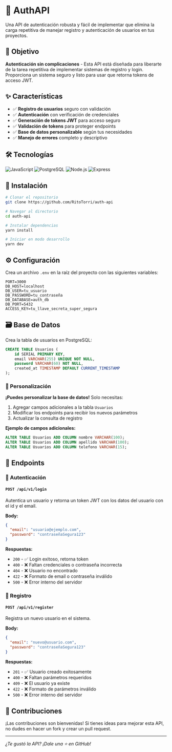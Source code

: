 # 🔐 AuthAPI

Una API de autenticación robusta y fácil de implementar que elimina la carga repetitiva de manejar registro y autenticación de usuarios en tus proyectos.

## 🎯 Objetivo

**Autenticación sin complicaciones** - Esta API está diseñada para liberarte de la tarea repetitiva de implementar sistemas de registro y login. Proporciona un sistema seguro y listo para usar que retorna tokens de acceso JWT.

## ✨ Características

- ✅ **Registro de usuarios** seguro con validación
- ✅ **Autenticación** con verificación de credenciales
- ✅ **Generación de tokens JWT** para acceso seguro
- ✅ **Validación de tokens** para proteger endpoints
- ✅ **Base de datos personalizable** según tus necesidades
- ✅ **Manejo de errores** completo y descriptivo

## 🛠 Tecnologías

![JavaScript](https://img.shields.io/badge/JavaScript-ES6+-F7DF1E?style=for-the-badge&logo=javascript)
![PostgreSQL](https://img.shields.io/badge/PostgreSQL-16+-336791?style=for-the-badge&logo=postgresql)
![Node.js](https://img.shields.io/badge/Node.js-18+-339933?style=for-the-badge&logo=nodedotjs)
![Express](https://img.shields.io/badge/Express.js-4.x-000000?style=for-the-badge&logo=express)

## 🚀 Instalación

```bash
# Clonar el repositorio
git clone https://github.com/RitoTorri/auth-api

# Navegar al directorio
cd auth-api

# Instalar dependencias
yarn install

# Iniciar en modo desarrollo
yarn dev
```

## ⚙️ Configuración

Crea un archivo `.env` en la raíz del proyecto con las siguientes variables:

```env
PORT=3000
DB_HOST=localhost
DB_USER=tu_usuario
DB_PASSWORD=tu_contraseña
DB_DATABASE=auth_db
DB_PORT=5432
ACCESS_KEY=tu_llave_secreta_super_segura
```

## 🗃️ Base de Datos

Crea la tabla de usuarios en PostgreSQL:

```sql
CREATE TABLE Usuarios (
    id SERIAL PRIMARY KEY,
    email VARCHAR(255) UNIQUE NOT NULL,
    password VARCHAR(60) NOT NULL,
    created_at TIMESTAMP DEFAULT CURRENT_TIMESTAMP
);
```

### 🎨 Personalización

**¡Puedes personalizar la base de datos!** Solo necesitas:

1. Agregar campos adicionales a la tabla `Usuarios`
2. Modificar los endpoints para recibir los nuevos parámetros
3. Actualizar la consulta de registro

**Ejemplo de campos adicionales:**
```sql
ALTER TABLE Usuarios ADD COLUMN nombre VARCHAR(100);
ALTER TABLE Usuarios ADD COLUMN apellido VARCHAR(100);
ALTER TABLE Usuarios ADD COLUMN telefono VARCHAR(15);
```

## 📡 Endpoints

### 🔑 Autenticación

#### `POST /api/v1/login`
Autentica un usuario y retorna un token JWT con los datos del usuario con el id y el email.

**Body:**
```json
{
  "email": "usuario@ejemplo.com",
  "password": "contraseñaSegura123"
}
```

**Respuestas:**
- `200` - ✅ Login exitoso, retorna token
- `400` - ❌ Faltan credenciales o contraseña incorrecta
- `404` - ❌ Usuario no encontrado
- `422` - ❌ Formato de email o contraseña inválido
- `500` - ❌ Error interno del servidor

### 📝 Registro

#### `POST /api/v1/register`
Registra un nuevo usuario en el sistema.

**Body:**
```json
{
  "email": "nuevo@usuario.com",
  "password": "contraseñaSegura123"
}
```

**Respuestas:**
- `201` - ✅ Usuario creado exitosamente
- `400` - ❌ Faltan parámetros requeridos
- `409` - ❌ El usuario ya existe
- `422` - ❌ Formato de parámetros inválido
- `500` - ❌ Error interno del servidor

## 🤝 Contribuciones

¡Las contribuciones son bienvenidas! Si tienes ideas para mejorar esta API, no dudes en hacer un fork y crear un pull request.

---
*¿Te gustó la API? ¡Dale una ⭐ en GitHub!*
